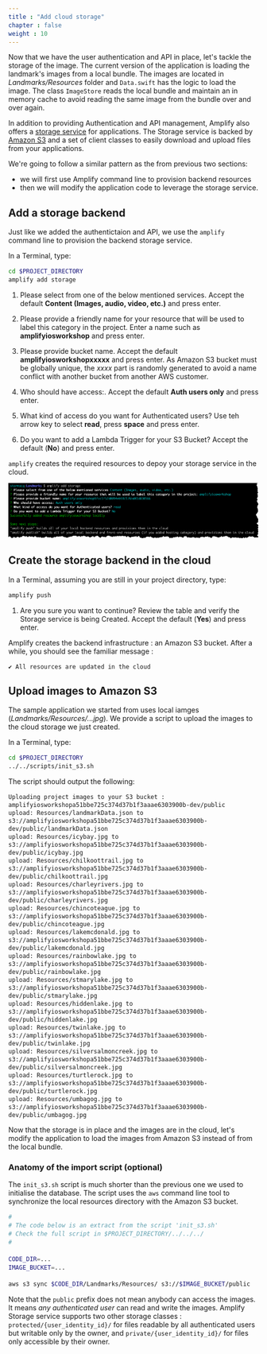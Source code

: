```yaml
---
title : "Add cloud storage"
chapter : false
weight : 10
---
```


Now that we have the user authentication and API in place, let's tackle the storage of the image.  The current version of the application is loading the landmark's images from a local bundle.  The images are located in *Landmarks/Resources* folder and `Data.swift` has the logic to load the image.  The class `ImageStore` reads the local bundle and maintain an in memory cache to avoid reading the same image from the bundle over and over again.

In addition to providing Authentication and API management, Amplify also offers a [storage service](https://aws-amplify.github.io/docs/ios/storage) for applications.  The Storage service is backed by [Amazon S3](https://docs.aws.amazon.com/en_pv/AmazonS3/latest/gsg/GetStartedWithS3.html) and a set of client classes to easily download and upload files from your applications.  

We're going to follow a similar pattern as the from previous two sections:

- we will first use Amplify command line to provision backend resources
- then we will modify the application code to leverage the storage service.

## Add a storage backend

Just like we added the authentictaion and API, we use the `amplify` command line to provision the backend storage service.

In a Terminal, type:

```bash
cd $PROJECT_DIRECTORY
amplify add storage
```

1. Please select from one of the below mentioned services.  Accept the default **Content (Images, audio, video, etc.)** and press enter.

1. Please provide a friendly name for your resource that will be used to label this category in the project.  Enter a name such as **amplifyiosworkshop** and press enter.

1. Please provide bucket name.  Accept the default **amplifyiosworkshopxxxxx**  and press enter.  As Amazon S3 bucket must be globally unique, the *xxxx* part is randomly generated to avoid a name conflict with another bucket from another AWS customer.

1. Who should have access:.  Accept the default **Auth users only** and press enter.

1. What kind of access do you want for Authenticated users?  Use teh arrow key to select **read**, press **space** and press enter.

1. Do you want to add a Lambda Trigger for your S3 Bucket? Accept the default (**No**) and press enter.

`amplify` creates the required resources to depoy your storage service in the cloud.

![amplify add storage](/static/images/50-10-amplify-1.png)

## Create the storage backend in the cloud

In a Terminal, assuming you are still in your project directory, type:

```bash
amplify push
```

1. Are you sure you want to continue? Review the table and verify the Storage service is being Created.  Accept the default (**Yes**) and press enter.

Amplify creates the backend infrastructure : an Amazon S3 bucket.  After a while, you should see the familiar message :

```text
✔ All resources are updated in the cloud
```

## Upload images to Amazon S3

The sample application we started from uses local iamges (*Landmarks/Resources/...jpg*).  We provide a script to upload the images to the cloud storage we just created.  

In a Terminal, type:

```bash
cd $PROJECT_DIRECTORY
../../scripts/init_s3.sh
```

The script should output the following:

```text 
Uploading project images to your S3 bucket : amplifyiosworkshopa51bbe725c374d37b1f3aaae6303900b-dev/public
upload: Resources/landmarkData.json to s3://amplifyiosworkshopa51bbe725c374d37b1f3aaae6303900b-dev/public/landmarkData.json
upload: Resources/icybay.jpg to s3://amplifyiosworkshopa51bbe725c374d37b1f3aaae6303900b-dev/public/icybay.jpg
upload: Resources/chilkoottrail.jpg to s3://amplifyiosworkshopa51bbe725c374d37b1f3aaae6303900b-dev/public/chilkoottrail.jpg
upload: Resources/charleyrivers.jpg to s3://amplifyiosworkshopa51bbe725c374d37b1f3aaae6303900b-dev/public/charleyrivers.jpg
upload: Resources/chincoteague.jpg to s3://amplifyiosworkshopa51bbe725c374d37b1f3aaae6303900b-dev/public/chincoteague.jpg
upload: Resources/lakemcdonald.jpg to s3://amplifyiosworkshopa51bbe725c374d37b1f3aaae6303900b-dev/public/lakemcdonald.jpg
upload: Resources/rainbowlake.jpg to s3://amplifyiosworkshopa51bbe725c374d37b1f3aaae6303900b-dev/public/rainbowlake.jpg
upload: Resources/stmarylake.jpg to s3://amplifyiosworkshopa51bbe725c374d37b1f3aaae6303900b-dev/public/stmarylake.jpg
upload: Resources/hiddenlake.jpg to s3://amplifyiosworkshopa51bbe725c374d37b1f3aaae6303900b-dev/public/hiddenlake.jpg
upload: Resources/twinlake.jpg to s3://amplifyiosworkshopa51bbe725c374d37b1f3aaae6303900b-dev/public/twinlake.jpg
upload: Resources/silversalmoncreek.jpg to s3://amplifyiosworkshopa51bbe725c374d37b1f3aaae6303900b-dev/public/silversalmoncreek.jpg
upload: Resources/turtlerock.jpg to s3://amplifyiosworkshopa51bbe725c374d37b1f3aaae6303900b-dev/public/turtlerock.jpg
upload: Resources/umbagog.jpg to s3://amplifyiosworkshopa51bbe725c374d37b1f3aaae6303900b-dev/public/umbagog.jpg
```

Now that the storage is in place and the images are in the cloud, let's modify the application to load the images from Amazon S3 instead of from the local bundle.

### Anatomy of the import script (optional) 

The `init_s3.sh` script is much shorter than the previous one we used to initialise the database.  The script uses the `aws` command line tool to synchronize the local resources directory with the Amazon S3 bucket.

```bash
#
# The code below is an extract from the script 'init_s3.sh'
# Check the full script in $PROJECT_DIRECTORY/../../../
#

CODE_DIR=...
IMAGE_BUCKET=...

aws s3 sync $CODE_DIR/Landmarks/Resources/ s3://$IMAGE_BUCKET/public
```

Note that the `public` prefix does not mean anybody can access the images.  It means *any authenticated user* can read and write the images.  Amplify Storage service supports two other storage classes : `protected/{user_identity_id}/` for files readable by all authenticated users but writable only by the owner, and `private/{user_identity_id}/` for files only accessible by their owner.